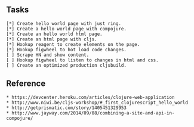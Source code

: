 ## Tasks

    [*] Create hello world page with just ring.
    [*] Create a hello world page with compojure.
    [*] Create an hello world html page.
    [*] Create an html page with cljs.
    [*] Hookup reagent to create elements on the page.
    [*] Hookup figwheel to hot load code changes.
    [ ] Scrape HN and show content.
    [ ] Hookup figwheel to listen to changes in html and css.
    [ ] Create an optimized production cljsbuild.

## Reference

    * https://devcenter.heroku.com/articles/clojure-web-application
    * http://www.niwi.be/cljs-workshop/#_first_clojurescript_hello_world
    * http://getprismatic.com/story/1405451329953
    * http://www.jayway.com/2014/09/08/combining-a-site-and-api-in-compojure/
